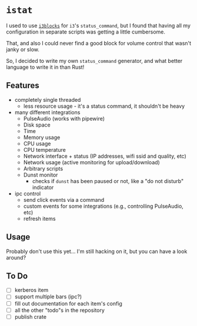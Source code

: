# `istat`

I used to use [`i3blocks`](https://github.com/vivien/i3blocks) for `i3`'s `status_command`, but I found that having all
my configuration in separate scripts was getting a little cumbersome.

That, and also I could never find a good block for volume control that wasn't janky or slow.

So, I decided to write my own `status_command` generator, and what better language to write it in than Rust!

## Features

* completely single threaded
  * less resource usage - it's a status command, it shouldn't be heavy
* many different integrations
  * PulseAudio (works with pipewire)
  * Disk space
  * Time
  * Memory usage
  * CPU usage
  * CPU temperature
  * Network interface + status (IP addresses, wifi ssid and quality, etc)
  * Network usage (active monitoring for upload/download)
  * Arbitrary scripts
  * Dunst monitor
    * checks if `dunst` has been paused or not, like a "do not disturb" indicator
* ipc control
  * send click events via a command
  * custom events for some integrations (e.g., controlling PulseAudio, etc)
  * refresh items

## Usage

Probably don't use this yet... I'm still hacking on it, but you can have a look around?

## To Do

* [ ] kerberos item
* [ ] support multiple bars (ipc?)
* [ ] fill out documentation for each item's config
* [ ] all the other "todo"s in the repository
* [ ] publish crate
